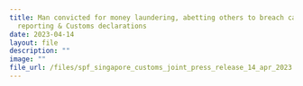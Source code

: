 ```yaml
---
title: Man convicted for money laundering, abetting others to breach cash
  reporting & Customs declarations
date: 2023-04-14
layout: file
description: ""
image: ""
file_url: /files/spf_singapore_customs_joint_press_release_14_apr_2023 .pdf
---
```

